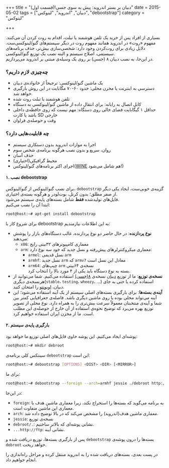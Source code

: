 +++
title = "دبیان بر بستر اندروید: پیش به سوی جسی!(قسمت اول)"
date = 2015-05-02
tags = ["دبیان", "اندروید", "لینوکس", "debootstrap"]
category = "لینوکس"

+++

بسیاری از افراد پس از خرید یک تلفن هوشمند یا تبلت، اقدام به روت کردن آن می‌کنند. مفهوم «روت» در اندروید همانند مفهوم روت در دیگر سیستم‌های گنو/لینوکسی‌ست. دلایل زیادی برای روت‌کردن وجود دارد: شخصی‌سازی بیش‌تر، حذف برنامه‌های سیستمی، اصلاح سیستم و البته نصب یک توزیع گنو/لینوکسی.  
در این‌جا، به نصب دبیان ۸ (جسی) بر روی یک وسیله‌ی مبتنی بر اندروید می‌پردازیم.
<!-- ادامه -->

### چه‌چیزی لازم داریم؟ ###
- یک ماشین گنو/لینوکسی: ترجیحاً از خانواده‌ی دبیان
- دسترسی به اینترنت یا مخزن محلی: حدود ۶۰-۷۰ مگابایت در این روش بارگیری خواهد شد.
- تلفن هوشمند یا تبلت روت شده
- کابل اتصال به رایانه: برای انتقال داده از ماشین گنو/لینوکسی به دستگاه
- حداقل ۱ گیگابایت فضای خالی روی دستگاه: مهم نیست که روی حافظه‌ی داخلی باشد یا کارت SD خارجی
- وقت و حوصله‌ی فراوان

### چه قابلیت‌هایی دارد؟ ###
- اجرا به موازات اندروید بدون دستکاری سیستم
- روان، سریع و بدون نصب هرگونه برنامه‌ی شخص سوم
- حذف آسان
- محیط گرافیکی(اختیاری)
- اجرای اکثر برنامه‌های گنو/لینوکس([WINE](https://www.winehq.org/about/) هم شامل می‌شود!)

#### ۱. نصب debootstrap ####
برای نصب گنو/لینوکس از گنو/لینوکس، `debootstrap` گزینه‌ی خوبی‌ست، ایجاد یکی دیگر از صفر مطلق؛ بدون کرنل، بوت‌لودر و هرگونه بسته‌ی اختیاری.  
فایل‌های تولیدشده **فقط** شامل بسته‌های پایه‌ی سیستم می‌شود.  
ابتدا آن را نصب می‌کنیم:  
```bash
root@host:~# apt-get install debootstrap
```

برای شروع کار با debootstrap به این اطلاعات نیازمندیم:
 
- **نوع پردازنده**: در حال حاضر دو نوع پردازنده، غالب دستگاه‌های بازار را پوشش می‌دهند:
  - `x86`: معماری کامپیوترهای ۳۲بیتی رایج
  - `arm`: معماری میکروکنترلرهای پیش‌رفته و نسل جدید که خود سه نوع دارد:
    - `armel`: نسل قدیمی `arm`
    - `armhf`: نسل جدید `arm` که `armv7` معادل این نسل است
    - `arm64`: چیپ‌های `arm` نسخه‌ی ۶۴بیتی  
بسته به نوع دستگاه باید یکی از ۴ مورد بالا را انتخاب کرد.
- **نسخه‌ی توزیع**: ما از توزیع [دبیان](https://www.debian.org/) نسخه‌ی [۸(جسی)](https://www.debian.org/News/2015/20150426.fa.html) استفاده می‌کنیم. شما می‌توانید از هرنسخه‌ی دیگری(`stable`، `testing`، `wheezy`، ...) استفاده کرده یا حتی به جای دبیان، [اوبونتو](http://www.ubuntu.com/) را امتحان کنید.
- **آینه‌ی بسته‌ها**: برای بارگیری بسته‌های اصلی سیستم از یک آینه استفاده می‌شود؛ این آینه می‌تواند محلی بوده یا روی ماشین دیگری باشد. فاصله‌ی جغرافیایی کمتر بین شما و آینه‌ی منتخبتان معمولاً سرعت بیش‌تری را به همراه دارد. نوع محلی از تصویر توزیع بهره می‌برد که توضیح نحوه‌ی استفاده از آن خارج از حوصله‌ی این مطلب است. ما از مخزن ایران استفاده خواهیم کرد.

#### ۲. بارگیری پایه‌ی سیستم ####
پوشه‌ای ایجاد می‌کنیم. این پوشه حاوی فایل‌های اصلی توزیع ما خواهد بود:
```bash
root@host:~# mkdir debroot
```
سینتکس کلی برنامه‌ی `debootstrap` این است:
```bash
root@host:~# debootstrap [OPTIONS] <DIST> <DIR> [<MIRROR>]
```
برای ما:
```bash
root@host:~# debootstrap --foreign --arch=armhf jessie ./debroot http://ftp.ir.debian.org/debian/
```
در این‌جا:

- `foreign`: به برنامه می‌گوید که بسته‌ها را استخراج نکند، زیرا معماری ماشین هدف با معماری این ماشین متفاوت است.
- `arch`: معماری ماشین هدف(اندروید) را مشخص می‌کند که در بالا توضیح داده شد.
- `jessie`: نسخه‌ی توزیع
- `debroot/.`: نشانی پوشه‌ای که بالاتر ساختیم.
- `...http://ftp`: نشانی آینه.

پس از بارگیری بسته‌ها، توزیع دریافت شده و `debootstrap` بسته‌ها را درون پوشه‌ی `debroot` خواهد ریخت.

در پست بعدی، بسته‌های دریافت شده را به اندروید منتقل کرده و مراحل راه‌اندازی را انجام خواهیم داد.
